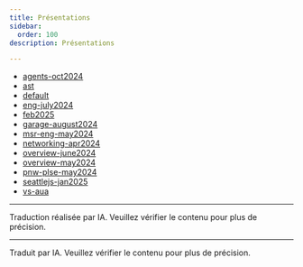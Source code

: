 ```yaml
---
title: Présentations
sidebar:
  order: 100
description: Présentations

---
```


* [agents-oct2024](https://microsoft.github.io/genaiscript/slides/agents-oct2024/)
* [ast](https://microsoft.github.io/genaiscript/slides/ast/)
* [default](https://microsoft.github.io/genaiscript/slides/default/)
* [eng-july2024](https://microsoft.github.io/genaiscript/slides/eng-july2024/)
* [feb2025](https://microsoft.github.io/genaiscript/slides/feb2025/)
* [garage-august2024](https://microsoft.github.io/genaiscript/slides/garage-august2024/)
* [msr-eng-may2024](https://microsoft.github.io/genaiscript/slides/msr-eng-may2024/)
* [networking-apr2024](https://microsoft.github.io/genaiscript/slides/networking-apr2024/)
* [overview-june2024](https://microsoft.github.io/genaiscript/slides/overview-june2024/)
* [overview-may2024](https://microsoft.github.io/genaiscript/slides/overview-may2024/)
* [pnw-plse-may2024](https://microsoft.github.io/genaiscript/slides/pnw-plse-may2024/)
* [seattlejs-jan2025](https://microsoft.github.io/genaiscript/slides/seattlejs-jan2025/)
* [vs-aua](https://microsoft.github.io/genaiscript/slides/vs-aua/)

<hr />

Traduction réalisée par IA. Veuillez vérifier le contenu pour plus de précision.

<hr />

Traduit par IA. Veuillez vérifier le contenu pour plus de précision.

